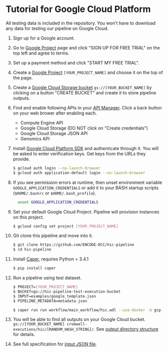 # Tutorial for Google Cloud Platform

All testing data is included in the repository. You won't have to download any data for testing our pipeline on Google Cloud.

1. Sign up for a Google account.
2. Go to [Google Project](https://console.developers.google.com/project) page and click "SIGN UP FOR FREE TRIAL" on the top left and agree to terms.
3. Set up a payment method and click "START MY FREE TRIAL".
4. Create a [Google Project](https://console.developers.google.com/project) `[YOUR_PROJECT_NAME]` and choose it on the top of the page.
5. Create a [Google Cloud Storage bucket](https://console.cloud.google.com/storage/browser) `gs://[YOUR_BUCKET_NAME]` by clicking on a button "CREATE BUCKET" and create it to store pipeline outputs.
6. Find and enable following APIs in your [API Manager](https://console.developers.google.com/apis/library). Click a back button on your web brower after enabling each.
    * Compute Engine API
    * Google Cloud Storage (DO NOT click on "Create credentials")
    * Google Cloud Storage JSON API
    * Genomics API

7. Install [Google Cloud Platform SDK](https://cloud.google.com/sdk/downloads) and authenticate through it. You will be asked to enter verification keys. Get keys from the URLs they provide.
    ```bash
    $ gcloud auth login --no-launch-browser
    $ gcloud auth application-default login --no-launch-browser
    ```

8. If you see permission errors at runtime, then unset environment variable `GOOGLE_APPLICATION_CREDENTIALS` or add it to your BASH startup scripts (`$HOME/.bashrc` or `$HOME/.bash_profile`).
    ```bash
      unset GOOGLE_APPLICATION_CREDENTIALS
    ```

9. Set your default Google Cloud Project. Pipeline will provision instances on this project.
    ```bash
    $ gcloud config set project [YOUR_PROJECT_NAME]
    ```

10. Git clone this pipeline and move into it.
    ```bash
    $ git clone https://github.com/ENCODE-DCC/hic-pipeline
    $ cd hic-pipeline
    ```

11. Install [Caper](https://github.com/ENCODE-DCC/caper), requires Python > 3.4.1
    ```bash
    $ pip install caper
    ```

12. Run a pipeline using test dataset.
    ```bash
    $ PROJECT=[YOUR_PROJECT_NAME]
    $ BUCKET=gs://hic-pipeline-test-execution-bucket
    $ INPUT=examples/google_template.json
    $ PIPELINE_METADATA=metadata.json

    $ caper run run workflow/main_workflow/hic.wdl --use-docker -b gcp --gcp-prj ${PROJECT} --tmp-gcs-bucket ${BUCKET} --out-gcs-bucket ${BUCKET} -i ${INPUT} -o workflow_opts/docker.json -m ${PIPELINE_METADATA}
    ```

13. You will be able to find all outputs on your Google Cloud bucket. `gs://[YOUR_BUCKET_NAME] cromwell-executions/hic/[RANDOM_HASH_STRING]/`. See [output directory structure](output.md) for details.

14. See full specification for [input JSON file](input.md).
